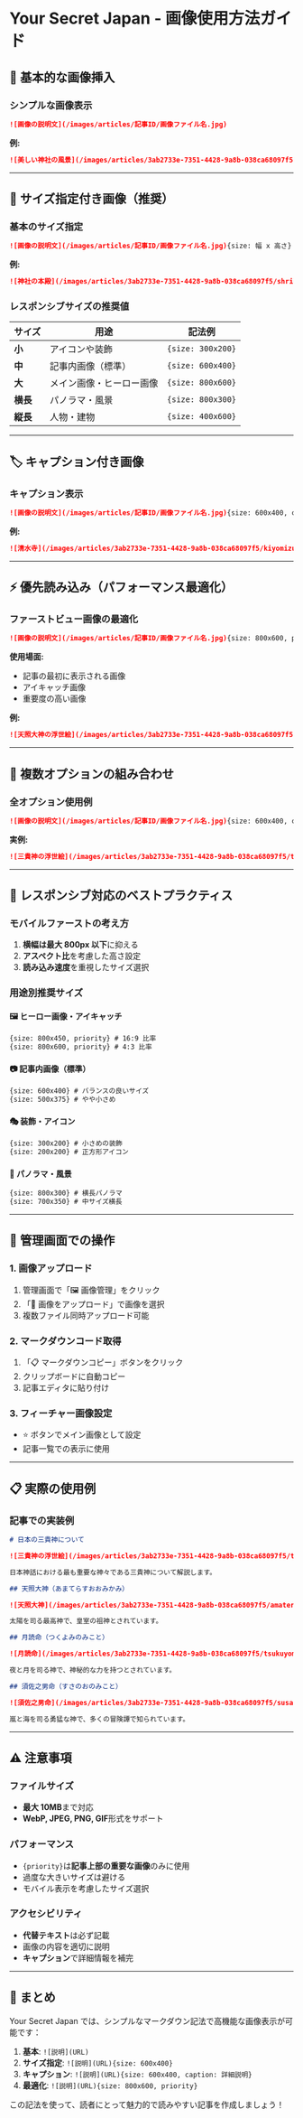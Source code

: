 # Your Secret Japan - 画像使用方法ガイド

## 📸 基本的な画像挿入

### シンプルな画像表示

```markdown
![画像の説明文](/images/articles/記事ID/画像ファイル名.jpg)
```

**例:**

```markdown
![美しい神社の風景](/images/articles/3ab2733e-7351-4428-9a8b-038ca68097f5/shrine.jpg)
```

---

## 📐 サイズ指定付き画像（推奨）

### 基本のサイズ指定

```markdown
![画像の説明文](/images/articles/記事ID/画像ファイル名.jpg){size: 幅 x 高さ}
```

**例:**

```markdown
![神社の本殿](/images/articles/3ab2733e-7351-4428-9a8b-038ca68097f5/shrine.jpg){size: 600x400}
```

### レスポンシブサイズの推奨値

| サイズ   | 用途                     | 記法例            |
| -------- | ------------------------ | ----------------- |
| **小**   | アイコンや装飾           | `{size: 300x200}` |
| **中**   | 記事内画像（標準）       | `{size: 600x400}` |
| **大**   | メイン画像・ヒーロー画像 | `{size: 800x600}` |
| **横長** | パノラマ・風景           | `{size: 800x300}` |
| **縦長** | 人物・建物               | `{size: 400x600}` |

---

## 🏷️ キャプション付き画像

### キャプション表示

```markdown
![画像の説明文](/images/articles/記事ID/画像ファイル名.jpg){size: 600x400, caption: 詳細な説明文}
```

**例:**

```markdown
![清水寺](/images/articles/3ab2733e-7351-4428-9a8b-038ca68097f5/kiyomizu.jpg){size: 800x600, caption: 京都の代表的な寺院である清水寺の舞台}
```

---

## ⚡ 優先読み込み（パフォーマンス最適化）

### ファーストビュー画像の最適化

```markdown
![画像の説明文](/images/articles/記事ID/画像ファイル名.jpg){size: 800x600, priority}
```

**使用場面:**

- 記事の最初に表示される画像
- アイキャッチ画像
- 重要度の高い画像

**例:**

```markdown
![天照大神の浮世絵](/images/articles/3ab2733e-7351-4428-9a8b-038ca68097f5/amaterasu.jpg){size: 800x400, priority}
```

---

## 🎨 複数オプションの組み合わせ

### 全オプション使用例

```markdown
![画像の説明文](/images/articles/記事ID/画像ファイル名.jpg){size: 600x400, caption: 詳細説明, priority}
```

**実例:**

```markdown
![三貴神の浮世絵](/images/articles/3ab2733e-7351-4428-9a8b-038ca68097f5/three-gods.jpg){size: 800x300, caption: 天照大神・月読命・須佐之男命の三貴神を描いた浮世絵, priority}
```

---

## 📱 レスポンシブ対応のベストプラクティス

### モバイルファーストの考え方

1. **横幅は最大 800px 以下**に抑える
2. **アスペクト比**を考慮した高さ設定
3. **読み込み速度**を重視したサイズ選択

### 用途別推奨サイズ

#### 🖼️ ヒーロー画像・アイキャッチ

```markdown
{size: 800x450, priority} # 16:9 比率
{size: 800x600, priority} # 4:3 比率
```

#### 📷 記事内画像（標準）

```markdown
{size: 600x400} # バランスの良いサイズ
{size: 500x375} # やや小さめ
```

#### 🎭 装飾・アイコン

```markdown
{size: 300x200} # 小さめの装飾
{size: 200x200} # 正方形アイコン
```

#### 🌅 パノラマ・風景

```markdown
{size: 800x300} # 横長パノラマ
{size: 700x350} # 中サイズ横長
```

---

## 🔧 管理画面での操作

### 1. 画像アップロード

1. 管理画面で「🖼️ 画像管理」をクリック
2. 「📁 画像をアップロード」で画像を選択
3. 複数ファイル同時アップロード可能

### 2. マークダウンコード取得

1. 「📋 マークダウンコピー」ボタンをクリック
2. クリップボードに自動コピー
3. 記事エディタに貼り付け

### 3. フィーチャー画像設定

- ⭐ ボタンでメイン画像として設定
- 記事一覧での表示に使用

---

## 📋 実際の使用例

### 記事での実装例

```markdown
# 日本の三貴神について

![三貴神の浮世絵](/images/articles/3ab2733e-7351-4428-9a8b-038ca68097f5/three-gods.jpg){size: 800x400, caption: 天照大神・月読命・須佐之男命を描いた力強い浮世絵, priority}

日本神話における最も重要な神々である三貴神について解説します。

## 天照大神（あまてらすおおみかみ）

![天照大神](/images/articles/3ab2733e-7351-4428-9a8b-038ca68097f5/amaterasu.jpg){size: 600x400, caption: 太陽神として崇められる天照大神}

太陽を司る最高神で、皇室の祖神とされています。

## 月読命（つくよみのみこと）

![月読命](/images/articles/3ab2733e-7351-4428-9a8b-038ca68097f5/tsukuyomi.jpg){size: 600x400, caption: 月を司る神秘的な存在}

夜と月を司る神で、神秘的な力を持つとされています。

## 須佐之男命（すさのおのみこと）

![須佐之男命](/images/articles/3ab2733e-7351-4428-9a8b-038ca68097f5/susanoo.jpg){size: 600x400, caption: 嵐と海を司る力強い神}

嵐と海を司る勇猛な神で、多くの冒険譚で知られています。
```

---

## ⚠️ 注意事項

### ファイルサイズ

- **最大 10MB**まで対応
- **WebP, JPEG, PNG, GIF**形式をサポート

### パフォーマンス

- `{priority}`は**記事上部の重要な画像**のみに使用
- 過度な大きいサイズは避ける
- モバイル表示を考慮したサイズ選択

### アクセシビリティ

- **代替テキスト**は必ず記載
- 画像の内容を適切に説明
- **キャプション**で詳細情報を補完

---

## 🎯 まとめ

Your Secret Japan では、シンプルなマークダウン記法で高機能な画像表示が可能です：

1. **基本**: `![説明](URL)`
2. **サイズ指定**: `![説明](URL){size: 600x400}`
3. **キャプション**: `![説明](URL){size: 600x400, caption: 詳細説明}`
4. **最適化**: `![説明](URL){size: 800x600, priority}`

この記法を使って、読者にとって魅力的で読みやすい記事を作成しましょう！
